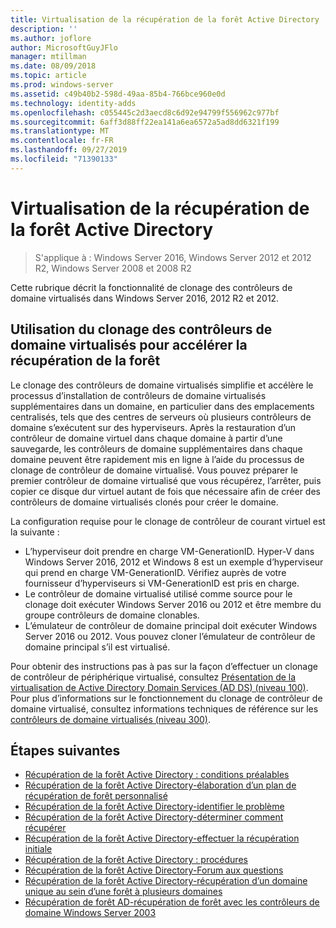 ```yaml
---
title: Virtualisation de la récupération de la forêt Active Directory
description: ''
ms.author: joflore
author: MicrosoftGuyJFlo
manager: mtillman
ms.date: 08/09/2018
ms.topic: article
ms.prod: windows-server
ms.assetid: c49b40b2-598d-49aa-85b4-766bce960e0d
ms.technology: identity-adds
ms.openlocfilehash: c055445c2d3aecd8c6d92e94799f556962c977bf
ms.sourcegitcommit: 6aff3d88ff22ea141a6ea6572a5ad8dd6321f199
ms.translationtype: MT
ms.contentlocale: fr-FR
ms.lasthandoff: 09/27/2019
ms.locfileid: "71390133"
---
```

# <a name="active-directory-forest-recovery-virtualization"></a>Virtualisation de la récupération de la forêt Active Directory

>S'applique à : Windows Server 2016, Windows Server 2012 et 2012 R2, Windows Server 2008 et 2008 R2

Cette rubrique décrit la fonctionnalité de clonage des contrôleurs de domaine virtualisés dans Windows Server 2016, 2012 R2 et 2012.  

## <a name="using-virtualized-domain-controller-cloning-to-expedite-forest-recovery"></a>Utilisation du clonage des contrôleurs de domaine virtualisés pour accélérer la récupération de la forêt

Le clonage des contrôleurs de domaine virtualisés simplifie et accélère le processus d’installation de contrôleurs de domaine virtualisés supplémentaires dans un domaine, en particulier dans des emplacements centralisés, tels que des centres de serveurs où plusieurs contrôleurs de domaine s’exécutent sur des hyperviseurs. Après la restauration d’un contrôleur de domaine virtuel dans chaque domaine à partir d’une sauvegarde, les contrôleurs de domaine supplémentaires dans chaque domaine peuvent être rapidement mis en ligne à l’aide du processus de clonage de contrôleur de domaine virtualisé. Vous pouvez préparer le premier contrôleur de domaine virtualisé que vous récupérez, l’arrêter, puis copier ce disque dur virtuel autant de fois que nécessaire afin de créer des contrôleurs de domaine virtualisés clonés pour créer le domaine.  
  
La configuration requise pour le clonage de contrôleur de courant virtuel est la suivante :  
  
- L’hyperviseur doit prendre en charge VM-GenerationID. Hyper-V dans Windows Server 2016, 2012 et Windows 8 est un exemple d’hyperviseur qui prend en charge VM-GenerationID. Vérifiez auprès de votre fournisseur d’hyperviseurs si VM-GenerationID est pris en charge.  
- Le contrôleur de domaine virtualisé utilisé comme source pour le clonage doit exécuter Windows Server 2016 ou 2012 et être membre du groupe contrôleurs de domaine clonables. 
- L’émulateur de contrôleur de domaine principal doit exécuter Windows Server 2016 ou 2012. Vous pouvez cloner l’émulateur de contrôleur de domaine principal s’il est virtualisé.  
  
Pour obtenir des instructions pas à pas sur la façon d’effectuer un clonage de contrôleur de périphérique virtualisé, consultez [Présentation de la virtualisation de Active Directory Domain Services (AD DS) (niveau 100)](../Introduction-to-Active-Directory-Domain-Services-AD-DS-Virtualization-Level-100.md). Pour plus d’informations sur le fonctionnement du clonage de contrôleur de domaine virtualisé, consultez informations techniques de référence sur les [contrôleurs de domaine virtualisés (niveau 300)](../deploy/virtual-dc/virtualized-domain-controller-technical-reference--level-300-.md). 

## <a name="next-steps"></a>Étapes suivantes

- [Récupération de la forêt Active Directory : conditions préalables](AD-Forest-Recovery-Prerequisties.md)  
- [Récupération de la forêt Active Directory-élaboration d’un plan de récupération de forêt personnalisé](AD-Forest-Recovery-Devising-a-Plan.md)  
- [Récupération de la forêt Active Directory-identifier le problème](AD-Forest-Recovery-Identify-the-Problem.md)
- [Récupération de la forêt Active Directory-déterminer comment récupérer](AD-Forest-Recovery-Determine-how-to-Recover.md)
- [Récupération de la forêt Active Directory-effectuer la récupération initiale](AD-Forest-Recovery-Perform-initial-recovery.md)  
- [Récupération de la forêt Active Directory : procédures](AD-Forest-Recovery-Procedures.md)  
- [Récupération de la forêt Active Directory-Forum aux questions](AD-Forest-Recovery-FAQ.md)  
- [Récupération de la forêt Active Directory-récupération d’un domaine unique au sein d’une forêt à plusieurs domaines](AD-Forest-Recovery-Single-Domain-in-Multidomain-Recovery.md)  
- [Récupération de forêt AD-récupération de forêt avec les contrôleurs de domaine Windows Server 2003](AD-Forest-Recovery-Windows-Server-2003.md) 
